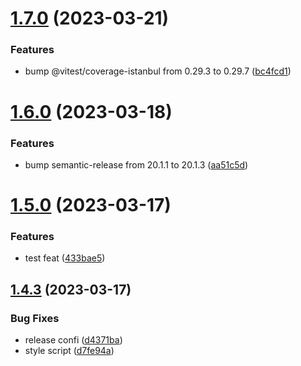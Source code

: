 # [1.7.0](https://github.com/Abdel-Monaam-Aouini/dashboard-kit/compare/v1.6.0...v1.7.0) (2023-03-21)


### Features

* bump @vitest/coverage-istanbul from 0.29.3 to 0.29.7 ([bc4fcd1](https://github.com/Abdel-Monaam-Aouini/dashboard-kit/commit/bc4fcd18099450d8ffb5071193d44ff7d3274448))

# [1.6.0](https://github.com/Abdel-Monaam-Aouini/dashboard-kit/compare/v1.5.0...v1.6.0) (2023-03-18)


### Features

* bump semantic-release from 20.1.1 to 20.1.3 ([aa51c5d](https://github.com/Abdel-Monaam-Aouini/dashboard-kit/commit/aa51c5dcf90ec899a77563bd19f134dc75e00dfe))

# [1.5.0](https://github.com/Abdel-Monaam-Aouini/dashboard-kit/compare/v1.4.3...v1.5.0) (2023-03-17)


### Features

* test feat ([433bae5](https://github.com/Abdel-Monaam-Aouini/dashboard-kit/commit/433bae5b75a3f887a15cd6afac2cf511f93608fc))

## [1.4.3](https://github.com/Abdel-Monaam-Aouini/dashboard-kit/compare/v1.4.2...v1.4.3) (2023-03-17)


### Bug Fixes

* release confi ([d4371ba](https://github.com/Abdel-Monaam-Aouini/dashboard-kit/commit/d4371baee93c9d1285dc4e330d9fbe5bfb920e5f))
* style script ([d7fe94a](https://github.com/Abdel-Monaam-Aouini/dashboard-kit/commit/d7fe94a51395f1aa615ed158f1a55fe6f77d1fb5))
